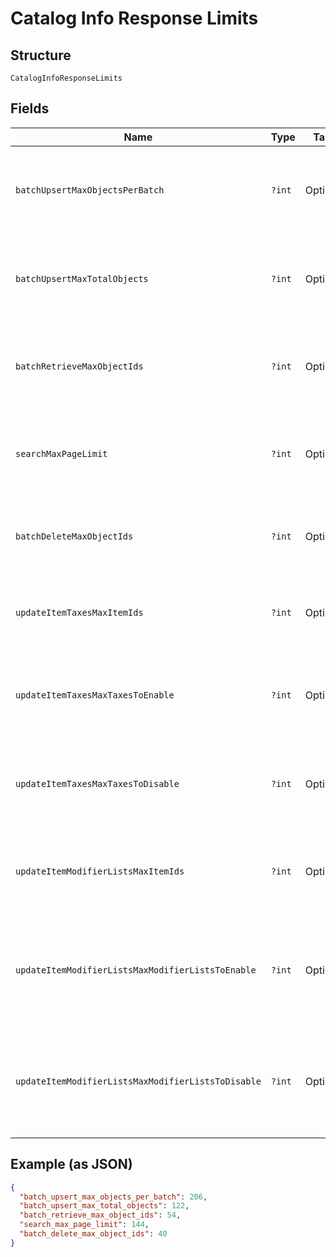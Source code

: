 
# Catalog Info Response Limits

## Structure

`CatalogInfoResponseLimits`

## Fields

| Name | Type | Tags | Description | Getter | Setter |
|  --- | --- | --- | --- | --- | --- |
| `batchUpsertMaxObjectsPerBatch` | `?int` | Optional | The maximum number of objects that may appear within a single batch in a<br>`/v2/catalog/batch-upsert` request. | getBatchUpsertMaxObjectsPerBatch(): ?int | setBatchUpsertMaxObjectsPerBatch(?int batchUpsertMaxObjectsPerBatch): void |
| `batchUpsertMaxTotalObjects` | `?int` | Optional | The maximum number of objects that may appear across all batches in a<br>`/v2/catalog/batch-upsert` request. | getBatchUpsertMaxTotalObjects(): ?int | setBatchUpsertMaxTotalObjects(?int batchUpsertMaxTotalObjects): void |
| `batchRetrieveMaxObjectIds` | `?int` | Optional | The maximum number of object IDs that may appear in a `/v2/catalog/batch-retrieve`<br>request. | getBatchRetrieveMaxObjectIds(): ?int | setBatchRetrieveMaxObjectIds(?int batchRetrieveMaxObjectIds): void |
| `searchMaxPageLimit` | `?int` | Optional | The maximum number of results that may be returned in a page of a<br>`/v2/catalog/search` response. | getSearchMaxPageLimit(): ?int | setSearchMaxPageLimit(?int searchMaxPageLimit): void |
| `batchDeleteMaxObjectIds` | `?int` | Optional | The maximum number of object IDs that may be included in a single<br>`/v2/catalog/batch-delete` request. | getBatchDeleteMaxObjectIds(): ?int | setBatchDeleteMaxObjectIds(?int batchDeleteMaxObjectIds): void |
| `updateItemTaxesMaxItemIds` | `?int` | Optional | The maximum number of item IDs that may be included in a single<br>`/v2/catalog/update-item-taxes` request. | getUpdateItemTaxesMaxItemIds(): ?int | setUpdateItemTaxesMaxItemIds(?int updateItemTaxesMaxItemIds): void |
| `updateItemTaxesMaxTaxesToEnable` | `?int` | Optional | The maximum number of tax IDs to be enabled that may be included in a single<br>`/v2/catalog/update-item-taxes` request. | getUpdateItemTaxesMaxTaxesToEnable(): ?int | setUpdateItemTaxesMaxTaxesToEnable(?int updateItemTaxesMaxTaxesToEnable): void |
| `updateItemTaxesMaxTaxesToDisable` | `?int` | Optional | The maximum number of tax IDs to be disabled that may be included in a single<br>`/v2/catalog/update-item-taxes` request. | getUpdateItemTaxesMaxTaxesToDisable(): ?int | setUpdateItemTaxesMaxTaxesToDisable(?int updateItemTaxesMaxTaxesToDisable): void |
| `updateItemModifierListsMaxItemIds` | `?int` | Optional | The maximum number of item IDs that may be included in a single<br>`/v2/catalog/update-item-modifier-lists` request. | getUpdateItemModifierListsMaxItemIds(): ?int | setUpdateItemModifierListsMaxItemIds(?int updateItemModifierListsMaxItemIds): void |
| `updateItemModifierListsMaxModifierListsToEnable` | `?int` | Optional | The maximum number of modifier list IDs to be enabled that may be included in<br>a single `/v2/catalog/update-item-modifier-lists` request. | getUpdateItemModifierListsMaxModifierListsToEnable(): ?int | setUpdateItemModifierListsMaxModifierListsToEnable(?int updateItemModifierListsMaxModifierListsToEnable): void |
| `updateItemModifierListsMaxModifierListsToDisable` | `?int` | Optional | The maximum number of modifier list IDs to be disabled that may be included in<br>a single `/v2/catalog/update-item-modifier-lists` request. | getUpdateItemModifierListsMaxModifierListsToDisable(): ?int | setUpdateItemModifierListsMaxModifierListsToDisable(?int updateItemModifierListsMaxModifierListsToDisable): void |

## Example (as JSON)

```json
{
  "batch_upsert_max_objects_per_batch": 206,
  "batch_upsert_max_total_objects": 122,
  "batch_retrieve_max_object_ids": 54,
  "search_max_page_limit": 144,
  "batch_delete_max_object_ids": 40
}
```

